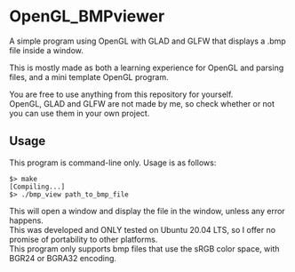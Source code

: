 # OpenGL_BMPviewer

A simple program using OpenGL with GLAD and GLFW that displays a .bmp file inside a window.  

This is mostly made as both a learning experience for OpenGL and parsing files, and a mini template OpenGL program.  

You are free to use anything from this repository for yourself.  
OpenGL, GLAD and GLFW are not made by me, so check whether or not you can use them in your own project.  

## Usage

This program is command-line only. Usage is as follows:  
```
$> make
[Compiling...]
$> ./bmp_view path_to_bmp_file
```

This will open a window and display the file in the window, unless any error happens.  
This was developed and ONLY tested on Ubuntu 20.04 LTS, so I offer no promise of portability to other platforms.  
This program only supports bmp files that use the sRGB color space, with BGR24 or BGRA32 encoding.  
